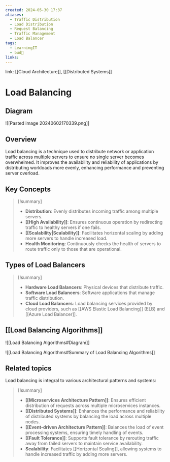 ```yaml
---
created: 2024-05-30 17:37
aliases:
  - Traffic Distribution
  - Load Distribution
  - Request Balancing
  - Traffic Management
  - Load Balancer
tags:
  - LearningIT
  - bud🌿
links:
---
```


link: [[Cloud Architecture]], [[Distributed Systems]]

# Load Balancing

## Diagram

![[Pasted image 20240602170339.png]]
## Overview

Load balancing is a technique used to distribute network or application traffic across multiple servers to ensure no single server becomes overwhelmed. It improves the availability and reliability of applications by distributing workloads more evenly, enhancing performance and preventing server overload.
## Key Concepts

> [!summary]
> 
> - **Distribution**: Evenly distributes incoming traffic among multiple servers.
> - **[[High Availability]]**: Ensures continuous operation by redirecting traffic to healthy servers if one fails.
> - **[[Scalability|Scalability]]**: Facilitates horizontal scaling by adding more servers to handle increased load.
> - **Health Monitoring**: Continuously checks the health of servers to route traffic only to those that are operational.

## Types of Load Balancers

> [!summary]
> 
> - **Hardware Load Balancers**: Physical devices that distribute traffic.
> - **Software Load Balancers**: Software applications that manage traffic distribution.
> - **Cloud Load Balancers**: Load balancing services provided by cloud providers, such as [[AWS Elastic Load Balancing]] (ELB) and [[Azure Load Balancer]].

## [[Load Balancing Algorithms]]

![[Load Balancing Algorithms#Diagram]]

![[Load Balancing Algorithms#Summary of Load Balancing Algorithms]]

## Related topics

Load balancing is integral to various architectural patterns and systems:

> [!summary]
> 
> - **[[Microservices Architecture Pattern]]**: Ensures efficient distribution of requests across multiple microservices instances.
> - **[[Distributed Systems]]**: Enhances the performance and reliability of distributed systems by balancing the load across multiple nodes.
> - **[[Event-driven Architecture Pattern]]**: Balances the load of event processing systems, ensuring timely handling of events.
> - **[[Fault Tolerance]]**: Supports fault tolerance by rerouting traffic away from failed servers to maintain service availability.
> - **Scalability**: Facilitates [[Horizontal Scaling]], allowing systems to handle increased traffic by adding more servers.


